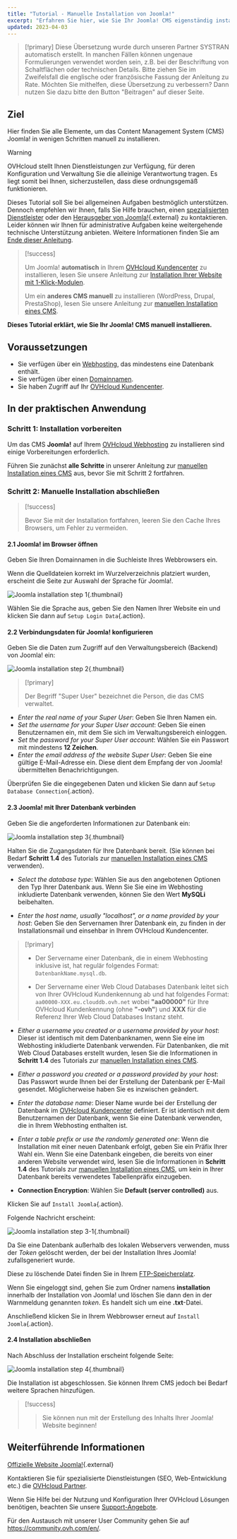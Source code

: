 ```yaml
---
title: "Tutorial - Manuelle Installation von Joomla!"
excerpt: "Erfahren Sie hier, wie Sie Ihr Joomla! CMS eigenständig installieren"
updated: 2023-04-03
---
```


> [!primary]
> Diese Übersetzung wurde durch unseren Partner SYSTRAN automatisch erstellt. In manchen Fällen können ungenaue Formulierungen verwendet worden sein, z.B. bei der Beschriftung von Schaltflächen oder technischen Details. Bitte ziehen Sie im Zweifelsfall die englische oder französische Fassung der Anleitung zu Rate. Möchten Sie mithelfen, diese Übersetzung zu verbessern? Dann nutzen Sie dazu bitte den Button "Beitragen" auf dieser Seite.
>

## Ziel

Hier finden Sie alle Elemente, um das Content Management System (CMS) Joomla! in wenigen Schritten manuell zu installieren.

> [!warning]
> OVHcloud stellt Ihnen Dienstleistungen zur Verfügung, für deren Konfiguration und Verwaltung Sie die alleinige Verantwortung tragen. Es liegt somit bei Ihnen, sicherzustellen, dass diese ordnungsgemäß funktionieren.
> 
> Dieses Tutorial soll Sie bei allgemeinen Aufgaben bestmöglich unterstützen. Dennoch empfehlen wir Ihnen, falls Sie Hilfe brauchen, einen [spezialisierten Dienstleister](https://partner.ovhcloud.com/de/directory/) oder den [Herausgeber von Joomla!](https://www.joomla.org/){.external} zu kontaktieren. Leider können wir Ihnen für administrative Aufgaben keine weitergehende technische Unterstützung anbieten. Weitere Informationen finden Sie am [Ende dieser Anleitung](#go-further).
>

> [!success]
>
> Um Joomla! **automatisch** in Ihrem [OVHcloud Kundencenter](https://www.ovh.com/auth/?action=gotomanager&from=https://www.ovh.de/&ovhSubsidiary=de) zu installieren, lesen Sie unsere Anleitung zur [Installation Ihrer Website mit 1-Klick-Modulen](/pages/web_cloud/web_hosting/cms_install_1_click_modules).
>
> Um ein **anderes CMS manuell** zu installieren (WordPress, Drupal, PrestaShop), lesen Sie unsere Anleitung zur [manuellen Installation eines CMS](/pages/web_cloud/web_hosting/cms_manual_installation).
>

**Dieses Tutorial erklärt, wie Sie Ihr Joomla! CMS manuell installieren.**
 
## Voraussetzungen

- Sie verfügen über ein [Webhosting](https://www.ovhcloud.com/de/web-hosting/), das mindestens eine Datenbank enthält.
- Sie verfügen über einen [Domainnamen](https://www.ovhcloud.com/de/domains/).
- Sie haben Zugriff auf Ihr [OVHcloud Kundencenter](https://www.ovh.com/auth/?action=gotomanager&from=https://www.ovh.de/&ovhSubsidiary=de).
  
## In der praktischen Anwendung

### Schritt 1: Installation vorbereiten <a name="step1"></a>

Um das CMS **Joomla!** auf Ihrem [OVHcloud Webhosting](https://www.ovhcloud.com/de/web-hosting/) zu installieren sind einige Vorbereitungen erforderlich.

Führen Sie zunächst **alle Schritte** in unserer Anleitung zur [manuellen Installation eines CMS](/pages/web_cloud/web_hosting/cms_manual_installation) aus, bevor Sie mit Schritt 2 fortfahren.

### Schritt 2: Manuelle Installation abschließen <a name="step2"></a>

> [!success]
>
> Bevor Sie mit der Installation fortfahren, leeren Sie den Cache Ihres Browsers, um Fehler zu vermeiden.
>

#### 2.1 Joomla! im Browser öffnen

Geben Sie Ihren Domainnamen in die Suchleiste Ihres Webbrowsers ein.

Wenn die Quelldateien korrekt im Wurzelverzeichnis platziert wurden, erscheint die Seite zur Auswahl der Sprache für Joomla!.

![Joomla installation step 1](images/Joomla-install-select-language-1.png){.thumbnail}

Wählen Sie die Sprache aus, geben Sie den Namen Ihrer Website ein und klicken Sie dann auf `Setup Login Data`{.action}.

#### 2.2 Verbindungsdaten für Joomla! konfigurieren

Geben Sie die Daten zum Zugriff auf den Verwaltungsbereich (Backend) von Joomla! ein:

![Joomla installation step 2](images/Joomla-install-define-admin-2.png){.thumbnail}

> [!primary]
>
> Der Begriff "Super User" bezeichnet die Person, die das CMS verwaltet.

- *Enter the real name of your Super User*: Geben Sie Ihren Namen ein.
- *Set the username for your Super User account*: Geben Sie einen Benutzernamen ein, mit dem Sie sich im Verwaltungsbereich einloggen.
- *Set the password for your Super User account*: Wählen Sie ein Passwort mit mindestens **12 Zeichen**.
- *Enter the email address of the website Super User*: Geben Sie eine gültige E-Mail-Adresse ein. Diese dient dem Empfang der von Joomla! übermittelten Benachrichtigungen.

Überprüfen Sie die eingegebenen Daten und klicken Sie dann auf `Setup Database Connection`{.action}.

#### 2.3 Joomla! mit Ihrer Datenbank verbinden

Geben Sie die angeforderten Informationen zur Datenbank ein:

![Joomla installation step 3](images/Joomla-install-db-connect-3.png){.thumbnail}

Halten Sie die Zugangsdaten für Ihre Datenbank bereit. (Sie können bei Bedarf **Schritt 1.4** des Tutorials zur [manuellen Installation eines CMS](/pages/web_cloud/web_hosting/cms_manual_installation) verwenden).

- *Select the database type*: Wählen Sie aus den angebotenen Optionen den Typ Ihrer Datenbank aus. Wenn Sie Sie eine im Webhosting inkludierte Datenbank verwenden, können Sie den Wert **MySQLi** beibehalten.

- *Enter the host name, usually "localhost", or a name provided by your host*: Geben Sie den Servernamen Ihrer Datenbank ein, zu finden in der Installationsmail und einsehbar in Ihrem OVHcloud Kundencenter.

> [!primary]
> 
> - Der Servername einer Datenbank, die in einem Webhosting inklusive ist, hat regulär folgendes Format: `DatenbankName.mysql.db`. 
>
> - Der Servername einer Web Cloud Databases Datenbank leitet sich von Ihrer OVHcloud Kundenkennung ab und hat folgendes Format: `aa00000-XXX.eu.clouddb.ovh.net` wobei **"aa00000"** für Ihre OVHcloud Kundenkennung (ohne **"-ovh"**) und **XXX** für die Referenz Ihrer Web Cloud Databases Instanz steht.
>

- *Either a username you created or a username provided by your host*: Dieser ist identisch mit dem Datenbanknamen, wenn Sie eine im Webhosting inkludierte Datenbank verwenden. Für Datenbanken, die mit Web Cloud Databases erstellt wurden, lesen Sie die Informationen in **Schritt 1.4** des Tutorials zur [manuellen Installation eines CMS](/pages/web_cloud/web_hosting/cms_manual_installation).

- *Either a password you created or a password provided by your host*: Das Passwort wurde Ihnen bei der Erstellung der Datenbank per E-Mail gesendet. Möglicherweise haben Sie es inzwischen geändert.

- *Enter the database name*: Dieser Name wurde bei der Erstellung der Datenbank im [OVHcloud Kundencenter](https://www.ovh.com/auth/?action=gotomanager&from=https://www.ovh.de/&ovhSubsidiary=de) definiert. Er ist identisch mit dem Benutzernamen der Datenbank, wenn Sie eine Datenbank verwenden, die in Ihrem Webhosting enthalten ist.

- *Enter a table prefix or use the randomly generated one*: Wenn die Installation mit einer neuen Datenbank erfolgt, geben Sie ein Präfix Ihrer Wahl ein. Wenn Sie eine Datenbank eingeben, die bereits von einer anderen Website verwendet wird, lesen Sie die Informationen in **Schritt 1.4** des Tutorials zur [manuellen Installation eines CMS](/pages/web_cloud/web_hosting/cms_manual_installation), um kein in Ihrer Datenbank bereits verwendetes Tabellenpräfix einzugeben.

- **Connection Encryption**: Wählen Sie **Default (server controlled)** aus.

Klicken Sie auf `Install Joomla`{.action}.

Folgende Nachricht erscheint:

![Joomla installation step 3-1](images/Joomla-install-db-connect-3-1.png){.thumbnail}

Da Sie eine Datenbank außerhalb des lokalen Webservers verwenden, muss der *Token* gelöscht werden, der bei der Installation Ihres Joomla! zufallsgeneriert wurde.

Diese zu löschende Datei finden Sie in Ihrem [FTP-Speicherplatz](/pages/web_cloud/web_hosting/ftp_connection).

Wenn Sie eingeloggt sind, gehen Sie zum Ordner namens **installation** innerhalb der Installation von Joomla! und löschen Sie dann den in der Warnmeldung genannten *token*. Es handelt sich um eine **.txt**-Datei.

Anschließend klicken Sie in Ihrem Webbrowser erneut auf `Install Joomla`{.action}.

#### 2.4 Installation abschließen

Nach Abschluss der Installation erscheint folgende Seite:

![Joomla installation step 4](images/Joomla-install-ending-4.png){.thumbnail}

Die Installation ist abgeschlossen. Sie können Ihrem CMS jedoch bei Bedarf weitere Sprachen hinzufügen.

>[!success]
>
> > Sie können nun mit der Erstellung des Inhalts Ihrer Joomla! Website beginnen!
>

## Weiterführende Informationen <a name="go-further"></a>

[Offizielle Website Joomla!](https://joomla.org){.external}

Kontaktieren Sie für spezialisierte Dienstleistungen (SEO, Web-Entwicklung etc.) die [OVHcloud Partner](https://partner.ovhcloud.com/de/directory/).

Wenn Sie Hilfe bei der Nutzung und Konfiguration Ihrer OVHcloud Lösungen benötigen, beachten Sie unsere [Support-Angebote](https://www.ovhcloud.com/de/support-levels/).

Für den Austausch mit unserer User Community gehen Sie auf <https://community.ovh.com/en/>.
